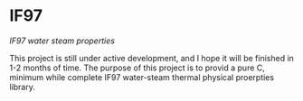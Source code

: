 # IF97
*IF97 water steam properties*

This project is still under active development, and I hope it will be finished in 1-2 months of time.
The purpose of this project is to provid a pure C, minimum while complete IF97 water-steam thermal physical proerpties library.
